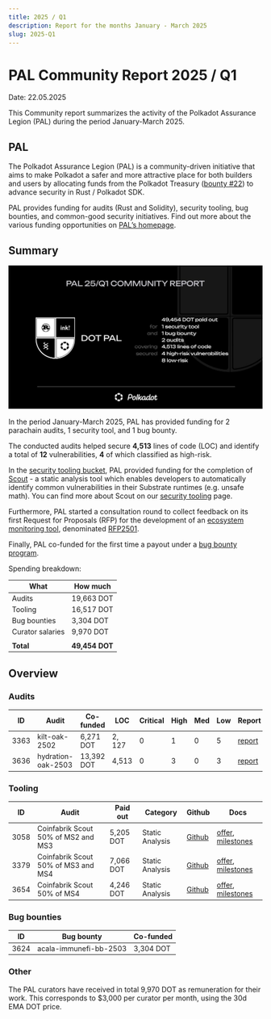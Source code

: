 ```yaml
---
title: 2025 / Q1
description: Report for the months January - March 2025
slug: 2025-Q1
---
```


# PAL Community Report 2025 / Q1
Date: 22.05.2025

This Community report summarizes the activity of the Polkadot Assurance Legion (PAL) during the period January-March 2025.

## PAL

The Polkadot Assurance Legion (PAL) is a community-driven initiative that aims to make Polkadot a safer and more attractive place for both builders and users by allocating funds from the Polkadot Treasury ([bounty #22](https://polkadot.subscan.io/bounty/22)) to advance security in Rust / Polkadot SDK.

PAL provides funding for audits (Rust and Solidity), security tooling, bug bounties, and common-good security initiatives. Find out more about the various funding opportunities on [PAL’s homepage](https://dotpal.io).

## Summary
![PAL Community Report 2024 H2](./pal-25q1.jpg)

In the period January-March 2025, PAL has provided funding for 2 parachain audits, 1 security tool, and 1 bug bounty.

The conducted audits helped secure **4,513** lines of code (LOC) and identify a total of **12** vulnerabilities, **4** of which classified as high-risk.

In the [security tooling bucket](/funding/security_tooling), PAL provided funding for the completion of [Scout](https://github.com/CoinFabrik/scout-audit/) - a static analysis tool which enables developers to automatically identify common vulnerabilities in their Substrate runtimes (e.g. unsafe math). You can find more about Scout on our [security tooling](/security_tooling#scout-by-coinfabrik) page.

Furthermore, PAL started a consultation round to collect feedback on its first Request for Proposals (RFP) for the development of an [ecosystem monitoring tool](https://forum.polkadot.network/t/specs-for-an-ecosystem-monitoring-tool-funded-by-pal/12160), denominated [RFP2501](/rfp/2501).

Finally, PAL co-funded for the first time a payout under a [bug bounty program](/funding/bug_bounty).

Spending breakdown:

| What             | How much       |
|------------------|----------------|
| Audits           | 19,663 DOT     |
| Tooling          | 16,517 DOT     |
| Bug bounties     | 3,304 DOT      |
| Curator salaries | 9,970 DOT      |
|                  |                |
| **Total**        | **49,454 DOT** |

## Overview
### Audits
| ID   | Audit             | Co-funded  | LOC    | Critical  | High | Med | Low  | Report                                               |
|------|-------------------|------------|--------|-----------|------|-----|------|------------------------------------------------------|
| 3363 | kilt-oak-2502     | 6,271 DOT  | 2, 127 | 0         | 1    | 0   | 5    | [report](/audit_reports/25q1/kilt-oak-2502.pdf)      |                             |
| 3636 | hydration-oak-2503 | 13,392 DOT | 4,513  | 0         | 3    | 0   | 3    | [report](/audit_reports/25q1/hydration-oak-2503.pdf) |

### Tooling
| ID   | Audit                               | Paid out  | Category        | Github                                           | Docs                                                                                                        |
|------|-------------------------------------|-----------|-----------------|--------------------------------------------------|-------------------------------------------------------------------------------------------------------------|
| 3058 | Coinfabrik Scout 50% of MS2 and MS3 | 5,205 DOT | Static Analysis | [Github](https://github.com/CoinFabrik/scout-audit/) | [offer](/tooling/24-coinfabrik-scout-offer.pdf), [milestones](/tooling/24-coinfabric-scout-milestones.xlsx) |
| 3379 | Coinfabrik Scout 50% of MS3 and MS4 | 7,066 DOT | Static Analysis | [Github](https://github.com/CoinFabrik/scout-audit/) | [offer](/tooling/24-coinfabrik-scout-offer.pdf), [milestones](/tooling/24-coinfabric-scout-milestones.xlsx) |
| 3654 | Coinfabrik Scout 50% of MS4         | 4,246 DOT | Static Analysis | [Github](https://github.com/CoinFabrik/scout-audit/) | [offer](/tooling/24-coinfabrik-scout-offer.pdf), [milestones](/tooling/24-coinfabric-scout-milestones.xlsx) |

### Bug bounties
| ID   | Bug bounty              | Co-funded  |
|------|-------------------------|------------|
| 3624 | acala-immunefi-bb-2503  | 3,304 DOT  |

### Other
The PAL curators have received in total 9,970 DOT as remuneration for their work. This corresponds to $3,000 per curator per month, using the 30d EMA DOT price.
